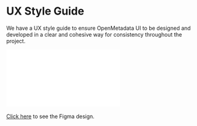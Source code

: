 # UX Style Guide

We have a UX style guide to ensure OpenMetadata UI to be designed and developed in a clear and cohesive way for consistency throughout the project.

![](../.gitbook/assets/openmetadata-style-guide.pdf)

[Click here](https://www.figma.com/file/sw3NcGyvATuwL4l7astZXL/OpenMetadata-Style-Guide) to see the Figma design.
